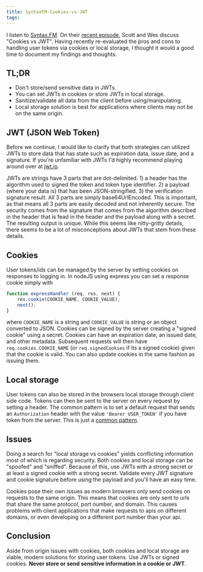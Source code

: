 ```yaml
---
title: SyntaxFM-Cookies-vs-JWT
tags:
---
```


I listen to [Syntax.FM](https://syntax.fm). On their [recent episode](https://syntax.fm/show/026/all-about-redux-and-and-cookies-vs-jwt), Scott and Wes discuss "Cookies vs JWT". Having recently re-evaluated the pros and cons to handling user tokens via cookies or local storage, I thought it would a good time to document my findings and thoughts.

## TL;DR

- Don't store/send sensitive data in JWTs. 
- You can set JWTs in cookies or store JWTs in local storage.
- Sanitize/validate all data from the client before using/manipulating.
- Local storage solution is best for applications where clients may not be on the same origin.

## JWT (JSON Web Token)

Before we continue, I would like to clarify that both strategies can utilized JWTs to store data that has state such as expiration data, issue date, and a signature. If you're unfamiliar with JWTs I'd highly recommend playing around over at [jwt.io](https://jwt.io/). 

JWTs are strings have 3 parts that are dot-delimited. 1) a header has the algorithm used to signed the token and token type identifier. 2) a payload (where your data is) that has been JSON-stringified. 3) the verification signature result. All 3 parts are simply base64UrlEncoded. This is important, as that means all 3 parts are easily decoded and not inherently secure. The security comes from the signature that comes from the algorithm described in the header that is fead in the header and the payload along with a secret. The resulting output is unique. While this seems like nitty-gritty details, there seems to be a lot of misconceptions about JWTs that stem from these details.

## Cookies

User tokens/ids can be managed by the server by setting cookies on responses to logging in. In nodeJS using express you can set a response cookie simply with 

```javascript
function expressHandler (req, res, next) {
    res.cookie(COOKIE_NAME, COOKIE_VALUE);
    next();
}
```

where `COOKIE_NAME` is a string and `COOKIE_VALUE` is string or an object converted to JSON. Cookies can be signed by the server creating a "signed cookie" using a secret. Cookies can have an expiration date, an issued date, and other metadata. Subsequent requests will then have `req.cookies.COOKIE_NAME` (or `req.signedCookies` if its a signed cookie) given that the cookie is valid. You can also update cookies in the same fashion as issuing them.

## Local storage

User tokens can also be stored in the browsers local storage through client side code. Tokens can then be sent to the server on every request by setting a header. The common pattern is to set a default request that sends an `Authorization` header with the value `'Bearer USER_TOKEN'` if you have token from the server. This is just a [common pattern](https://tools.ietf.org/html/rfc6750).

## Issues

Doing a search for "local storage vs cookies" yields conflicting information most of which is regarding security. Both cookies and local storage can be "spoofed" and "sniffed". Because of this, use JWTs with a strong secret or at least a signed cookie with a strong secret. Validate every JWT signature and cookie signature before using the payload and you'll have an easy time.

Cookies pose their own issues as modern browsers only send cookies on requests to the same origin. This means that cookies are only sent to urls that share the same protocol, port number, and domain. This causes problems with client applications that make requests to apis on different domains, or even developing on a different port number than your api.

## Conclusion

Aside from origin issues with cookies, both cookies and local storage are viable, modern solutions for storing user tokens. Use JWTs or signed cookies. **Never store or send sensitive information in a cookie or JWT**.

